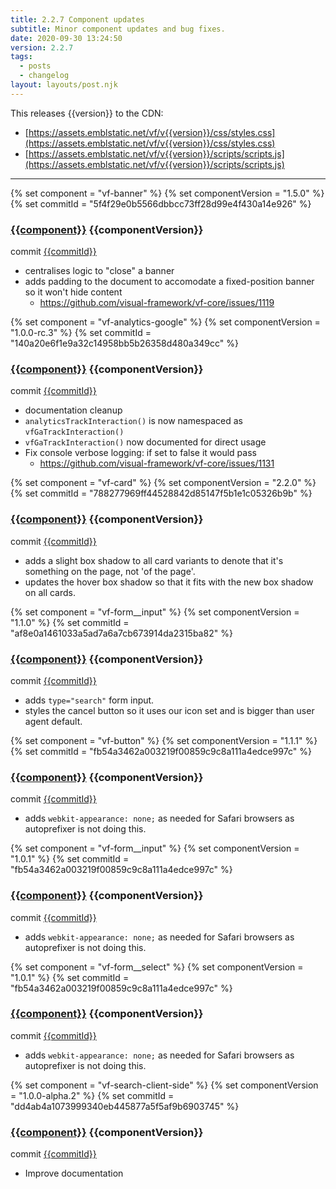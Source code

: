 ```yaml
---
title: 2.2.7 Component updates
subtitle: Minor component updates and bug fixes.
date: 2020-09-30 13:24:50
version: 2.2.7
tags:
  - posts
  - changelog
layout: layouts/post.njk
---
```


This releases {{version}} to the CDN:

- [https://assets.emblstatic.net/vf/v{{version}}/css/styles.css](https://assets.emblstatic.net/vf/v{{version}}/css/styles.css)
- [https://assets.emblstatic.net/vf/v{{version}}/scripts/scripts.js](https://assets.emblstatic.net/vf/v{{version}}/scripts/scripts.js)

---

{% set component = "vf-banner" %}
{% set componentVersion = "1.5.0" %}
{% set commitId = "5f4f29e0b5566dbbcc73ff28d99e4f430a14e926" %}

### [{{component}}](https://visual-framework.github.io/vf-core/components/{{component}}/) {{componentVersion}}

commit [{{commitId}}](https://github.com/visual-framework/vf-core/commit/{{commitId}})

- centralises logic to "close" a banner
- adds padding to the document to accomodate a fixed-position banner so it won't hide content
  - https://github.com/visual-framework/vf-core/issues/1119

{% set component = "vf-analytics-google" %}
{% set componentVersion = "1.0.0-rc.3" %}
{% set commitId = "140a20e6f1e9a32c14958bb5b26358d480a349cc" %}



### [{{component}}](https://visual-framework.github.io/vf-core/components/{{component}}/) {{componentVersion}}

commit [{{commitId}}](https://github.com/visual-framework/vf-core/commit/{{commitId}})

* documentation cleanup
* `analyticsTrackInteraction()` is now namespaced as `vfGaTrackInteraction()`
* `vfGaTrackInteraction()` now documented for direct usage
* Fix console verbose logging: if set to false it would pass
  * https://github.com/visual-framework/vf-core/issues/1131


{% set component = "vf-card" %}
{% set componentVersion = "2.2.0" %}
{% set commitId = "788277969ff44528842d85147f5b1e1c05326b9b" %}

### [{{component}}](https://visual-framework.github.io/vf-core/components/{{component}}/) {{componentVersion}}

commit [{{commitId}}](https://github.com/visual-framework/vf-core/commit/{{commitId}})

- adds a slight box shadow to all card variants to denote that it's something on the page, not 'of the page'.
- updates the hover box shadow so that it fits with the new box shadow on all cards.




{% set component = "vf-form__input" %}
{% set componentVersion = "1.1.0" %}
{% set commitId = "af8e0a1461033a5ad7a6a7cb673914da2315ba82" %}

### [{{component}}](https://visual-framework.github.io/vf-core/components/{{component}}/) {{componentVersion}}

commit [{{commitId}}](https://github.com/visual-framework/vf-core/commit/{{commitId}})

- adds `type="search"` form input.
- styles the cancel button so it uses our icon set and is bigger than user agent default.




{% set component = "vf-button" %}
{% set componentVersion = "1.1.1" %}
{% set commitId = "fb54a3462a003219f00859c9c8a111a4edce997c" %}

### [{{component}}](https://visual-framework.github.io/vf-core/components/{{component}}/) {{componentVersion}}

commit [{{commitId}}](https://github.com/visual-framework/vf-core/commit/{{commitId}})

- adds `webkit-appearance: none;` as needed for Safari browsers as autoprefixer is not doing this.




{% set component = "vf-form__input" %}
{% set componentVersion = "1.0.1" %}
{% set commitId = "fb54a3462a003219f00859c9c8a111a4edce997c" %}

### [{{component}}](https://visual-framework.github.io/vf-core/components/{{component}}/) {{componentVersion}}

commit [{{commitId}}](https://github.com/visual-framework/vf-core/commit/{{commitId}})

- adds `webkit-appearance: none;` as needed for Safari browsers as autoprefixer is not doing this.




{% set component = "vf-form__select" %}
{% set componentVersion = "1.0.1" %}
{% set commitId = "fb54a3462a003219f00859c9c8a111a4edce997c" %}

### [{{component}}](https://visual-framework.github.io/vf-core/components/{{component}}/) {{componentVersion}}

commit [{{commitId}}](https://github.com/visual-framework/vf-core/commit/{{commitId}})

- adds `webkit-appearance: none;` as needed for Safari browsers as autoprefixer is not doing this.




{% set component = "vf-search-client-side" %}
{% set componentVersion = "1.0.0-alpha.2" %}
{% set commitId = "dd4ab4a1073999340eb445877a5f5af9b6903745" %}

### [{{component}}](https://visual-framework.github.io/vf-core/components/{{component}}/) {{componentVersion}}

commit [{{commitId}}](https://github.com/visual-framework/vf-core/commit/{{commitId}})

* Improve documentation

